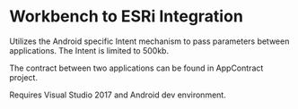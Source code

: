 # Workbench to ESRi Integration

Utilizes the Android specific Intent mechanism to pass parameters between applications. The Intent is limited to 500kb. 

The contract between two applications can be found in AppContract project. 

Requires Visual Studio 2017 and Android dev environment.
 